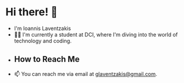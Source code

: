 # Hi there! 👋

- I'm Ioannis Laventzakis
- 🧑‍🎓 I'm currently a student at DCI, where I'm diving into the world of technology and coding.
- ## How to Reach Me
- 📫 You can reach me via email at [glaventzakis@gmail.com](mailto:glaventzakis@gmail.com).


